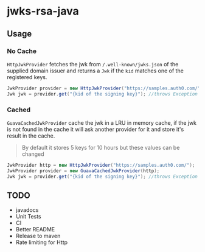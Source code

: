 # jwks-rsa-java

## Usage

### No Cache

`HttpJwkProvider` fetches the jwk from `/.well-known/jwks.json` of the supplied domain issuer and returns a `Jwk` if the `kid` matches one of the registered keys.

```java
JwkProvider provider = new HttpJwkProvider("https://samples.auth0.com/");
Jwk jwk = provider.get("{kid of the signing key}"); //throws Exception when not found or can't get one
```

### Cached

`GuavaCachedJwkProvider` cache the jwk in a LRU in memory cache, if the jwk is not found in the cache it will ask another provider for it and store it's result in the cache.

> By default it stores 5 keys for 10 hours but these values can be changed

```java
JwkProvider http = new HttpJwkProvider("https://samples.auth0.com/");
JwkProvider provider = new GuavaCachedJwkProvider(http);
Jwk jwk = provider.get("{kid of the signing key}"); //throws Exception when not found or can't get one

```

## TODO

- javadocs
- Unit Tests
- CI
- Better README
- Release to maven
- Rate limiting for Http